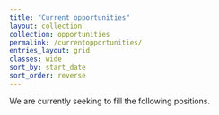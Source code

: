 ```yaml
---
title: "Current opportunities"
layout: collection
collection: opportunities
permalink: /currentopportunities/
entries_layout: grid
classes: wide
sort_by: start_date
sort_order: reverse
---
```


We are currently seeking to fill the following positions.